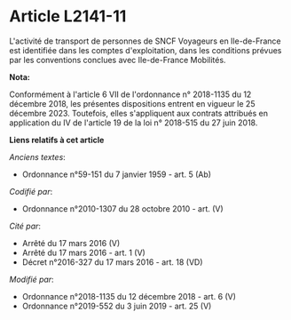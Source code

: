 # Article L2141-11

L'activité de transport de personnes de SNCF Voyageurs en Ile-de-France est identifiée dans les comptes d'exploitation, dans
les conditions prévues par les conventions conclues avec Ile-de-France Mobilités.

**Nota:**

Conformément à l'article 6 VII de l'ordonnance n° 2018-1135 du 12 décembre 2018, les présentes dispositions entrent en
vigueur le 25 décembre 2023. Toutefois, elles s'appliquent aux contrats attribués en application du IV de l'article 19 de la
loi n° 2018-515 du 27 juin 2018.

**Liens relatifs à cet article**

_Anciens textes_:

  - Ordonnance n°59-151 du 7 janvier 1959 - art. 5 (Ab)

_Codifié par_:

  - Ordonnance n°2010-1307 du 28 octobre 2010 - art. (V)

_Cité par_:

  - Arrêté du 17 mars 2016 (V)
  - Arrêté du 17 mars 2016 - art. 1 (V)
  - Décret n°2016-327 du 17 mars 2016 - art. 18 (VD)

_Modifié par_:

  - Ordonnance n°2018-1135 du 12 décembre 2018 - art. 6 (V)
  - Ordonnance n°2019-552 du 3 juin 2019 - art. 25 (V)

